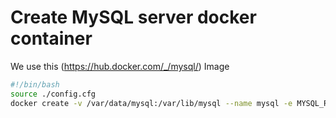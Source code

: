 # Create MySQL server docker container
We use this (https://hub.docker.com/_/mysql/) Image
```` bash
#!/bin/bash
source ./config.cfg
docker create -v /var/data/mysql:/var/lib/mysql --name mysql -e MYSQL_ROOT_PASSWORD=$sql_root_password mysql:latest
````
